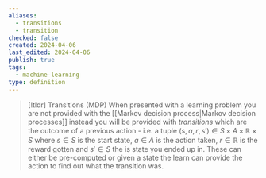 ```yaml
---
aliases:
  - transitions
  - transition
checked: false
created: 2024-04-06
last_edited: 2024-04-06
publish: true
tags:
  - machine-learning
type: definition
---
```

>[!tldr] Transitions (MDP)
>When presented with a learning problem you are not provided with the [[Markov decision process|Markov decision processes]] instead you will be provided with *transitions* which are the outcome of a previous action - i.e. a tuple $(s,a,r,s') \in S \times A \times \mathbb{R} \times S$ where $s \in S$ is the start state, $a \in A$ is the action taken, $r \in \mathbb{R}$ is the reward gotten and $s' \in S$ the is state you ended up in.
>These can either be pre-computed or given a state the learn can provide the action to find out what the transition was.

